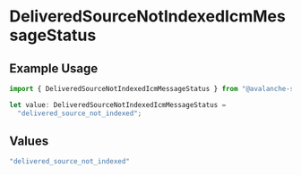 # DeliveredSourceNotIndexedIcmMessageStatus

## Example Usage

```typescript
import { DeliveredSourceNotIndexedIcmMessageStatus } from "@avalanche-sdk/sdk/models/components";

let value: DeliveredSourceNotIndexedIcmMessageStatus =
  "delivered_source_not_indexed";
```

## Values

```typescript
"delivered_source_not_indexed"
```